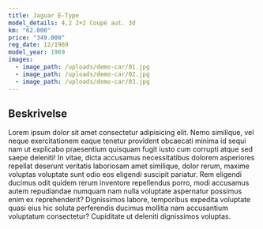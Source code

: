 ```yaml
---
title: Jaguar E-Type
model_details: 4,2 2+2 Coupé aut. 3d 
km: "62.000"
price: "349.000"
reg_date: 12/1969
model_year: 1969
images:
  - image_path: /uploads/demo-car/01.jpg
  - image_path: /uploads/demo-car/02.jpg
  - image_path: /uploads/demo-car/03.jpg
---
```


## Beskrivelse

Lorem ipsum dolor sit amet consectetur adipisicing elit. Nemo similique, vel neque exercitationem eaque tenetur provident obcaecati minima id sequi nam ut explicabo praesentium quisquam fugit iusto cum corrupti atque sed saepe deleniti! In vitae, dicta accusamus necessitatibus dolorem asperiores repellat deserunt veritatis laboriosam amet similique, dolor rerum, maxime voluptas voluptate sunt odio eos eligendi suscipit pariatur. Rem eligendi ducimus odit quidem rerum inventore repellendus porro, modi accusamus autem repudiandae numquam nam nulla voluptate aspernatur possimus enim ex reprehenderit? Dignissimos labore, temporibus expedita voluptate quasi eius hic soluta perferendis ducimus mollitia nam accusantium voluptatum consectetur? Cupiditate ut deleniti dignissimos voluptas.
